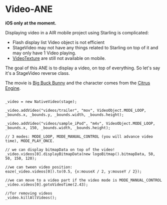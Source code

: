 Video-ANE
=========

**iOS only at the moment.**

Displaying video in a AIR mobile project using Starling is complicated:
- Flash display list Video object is not efficient
- StageVideo may not have any things related to Starling on top of it and may only have 1 Video playing.
- [VideoTexture](https://forums.adobe.com/message/6615256) are still not available on mobile.

The goal of this ANE is to display a video, on top of everything. So let's say it's a StageVideo reverse class.

The movie is [Big Buck Bunny](http://www.bigbuckbunny.org/) and the character comes from the [Citrus Engine](http://citrusengine.com).

```actionscript3

_video = new NativeVideo(stage);
			
_video.addVideo("videos/trailer", "mov", VideoObject.MODE_LOOP, _bounds.x, _bounds.y, _bounds.width, _bounds.height);
			
_video.addVideo("videos/sample_iPod", "m4v", VideoObject.MODE_LOOP, _bounds.x, 150, _bounds.width, _bounds.height);

// 3 modes: MODE_LOOP, MODE_MANUAL_CONTROL (you will advance video time), MODE_PLAY_ONCE.

// we can display bitmapData on top of the video!
_video.videos[0].displayBitmapData(new logoBitmap().bitmapData, 50, 50, 150, 120);

//we can tween video position:
eaze(_video.videos[0]).to(0.5, {x:mouseX / 2, y:mouseY / 2});

//we can move to a video part if the video mode is MODE_MANUAL_CONTROL
_video.videos[0].gotoVideoTime(2.43);

//for removing videos
_video.killAllVideos();

```